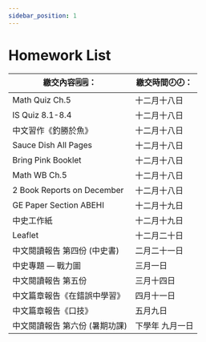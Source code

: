 ```yaml
---
sidebar_position: 1
---
```


# Homework List
|繳交內容🗒️🗒️：|繳交時間🕗🕗： |
|--------|----|
|Math Quiz Ch.5                     |十二月十八日|
|IS Quiz 8.1-8.4                    |十二月十八日|
|中文習作《釣勝於魚》                 |十二月十八日|
|Sauce Dish All Pages               |十二月十八日|
|Bring Pink Booklet                 |十二月十八日|
|Math WB Ch.5                       |十二月十八日|
|2 Book Reports on December 	    |十二月十八日|
|GE Paper Section ABEHI             |十二月十九日|
|中史工作紙                          |十二月十九日|
|Leaflet                            |十二月二十日|
|中文閱讀報告 第四份 (中史書)         |二月二十一日| 
|中史專題 — 戰力圖                   |三月一日|
|中文閱讀報告 第五份	             |三月十四日|
|中文篇章報告《在錯誤中學習》   	  |四月十一日|
|中文篇章報告《口技》	             |五月九日|
|中文閱讀報告 第六份 (暑期功課)	      |下學年 九月一日|